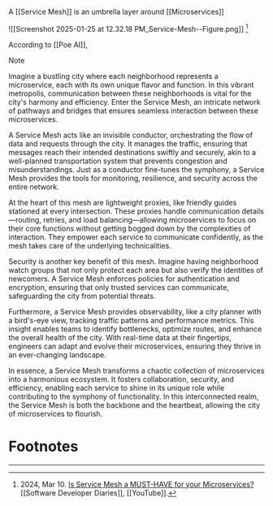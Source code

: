 A [[Service Mesh]] is an umbrella layer around [[Microservices]] 

![[Screenshot 2025-01-25 at 12.32.18 PM_Service-Mesh--Figure.png]] [^1]

According to [[Poe AI]],

> [!NOTE]
> Imagine a bustling city where each neighborhood represents a microservice, each with its own unique flavor and function. In this vibrant metropolis, communication between these neighborhoods is vital for the city's harmony and efficiency. Enter the Service Mesh, an intricate network of pathways and bridges that ensures seamless interaction between these microservices.
> 
> A Service Mesh acts like an invisible conductor, orchestrating the flow of data and requests through the city. It manages the traffic, ensuring that messages reach their intended destinations swiftly and securely, akin to a well-planned transportation system that prevents congestion and misunderstandings. Just as a conductor fine-tunes the symphony, a Service Mesh provides the tools for monitoring, resilience, and security across the entire network.
> 
> At the heart of this mesh are lightweight proxies, like friendly guides stationed at every intersection. These proxies handle communication details—routing, retries, and load balancing—allowing microservices to focus on their core functions without getting bogged down by the complexities of interaction. They empower each service to communicate confidently, as the mesh takes care of the underlying technicalities.
> 
> Security is another key benefit of this mesh. Imagine having neighborhood watch groups that not only protect each area but also verify the identities of newcomers. A Service Mesh enforces policies for authentication and encryption, ensuring that only trusted services can communicate, safeguarding the city from potential threats.
> 
> Furthermore, a Service Mesh provides observability, like a city planner with a bird's-eye view, tracking traffic patterns and performance metrics. This insight enables teams to identify bottlenecks, optimize routes, and enhance the overall health of the city. With real-time data at their fingertips, engineers can adapt and evolve their microservices, ensuring they thrive in an ever-changing landscape.
> 
> In essence, a Service Mesh transforms a chaotic collection of microservices into a harmonious ecosystem. It fosters collaboration, security, and efficiency, enabling each service to shine in its unique role while contributing to the symphony of functionality. In this interconnected realm, the Service Mesh is both the backbone and the heartbeat, allowing the city of microservices to flourish.

# Footnotes
***
[^1]: 2024, Mar 10. [Is Service Mesh a MUST-HAVE for your Microservices?](https://youtu.be/I7okWVmxOo8?si=kgY0LSnh4jUFLZGv) [[Software Developer Diaries]], [[YouTube]]. 
